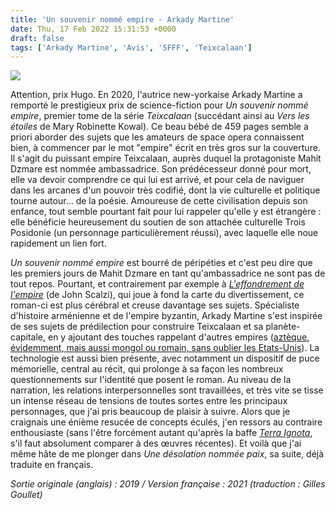 ```yaml
---
title: 'Un souvenir nommé empire - Arkady Martine'
date: Thu, 17 Feb 2022 15:31:53 +0000
draft: false
tags: ['Arkady Martine', 'Avis', 'SFFF', 'Teixcalaan']
---
```


![](https://carnetslunaires.wordpress.com/wp-content/uploads/2022/02/souvenir-nomme-empire.jpg?w=297)

Attention, prix Hugo. En 2020, l'autrice new-yorkaise Arkady Martine a remporté le prestigieux prix de science-fiction pour _Un souvenir nommé empire_, premier tome de la série _Teixcalaan_ (succédant ainsi au _Vers les étoiles_ de Mary Robinette Kowal). Ce beau bébé de 459 pages semble a priori aborder des sujets que les amateurs de space opera connaissent bien, à commencer par le mot "empire" écrit en très gros sur la couverture. Il s'agit du puissant empire Teixcalaan, auprès duquel la protagoniste Mahit Dzmare est nommée ambassadrice. Son prédécesseur donné pour mort, elle va devoir comprendre ce qui lui est arrivé, et pour cela de naviguer dans les arcanes d'un pouvoir très codifié, dont la vie culturelle et politique tourne autour... de la poésie. Amoureuse de cette civilisation depuis son enfance, tout semble pourtant fait pour lui rappeler qu'elle y est étrangère : elle bénéficie heureusement du soutien de son attachée culturelle Trois Posidonie (un personnage particulièrement réussi), avec laquelle elle noue rapidement un lien fort.

_Un souvenir nommé empire_ est bourré de péripéties et c'est peu dire que les premiers jours de Mahit Dzmare en tant qu'ambassadrice ne sont pas de tout repos. Pourtant, et contrairement par exemple à _[L'effondrement de l'empire](https://carnetslunaires.wordpress.com/2021/12/08/leffondrement-de-lempire-john-scalzi-2017-2019/)_ (de John Scalzi), qui joue à fond la carte du divertissement, ce roman-ci est plus cérébral et creuse davantage ses sujets. Spécialiste d'histoire arménienne et de l'empire byzantin, Arkady Martine s'est inspirée de ses sujets de prédilection pour construire Teixcalaan et sa planète-capitale, en y ajoutant des touches rappelant d'autres empires ([aztèque, évidemment, mais aussi mongol ou romain, sans oublier les Etats-Unis](https://www.npr.org/2019/04/07/710356506/questions-for-arkady-martine-author-of-a-memory-called-empire)). La technologie est aussi bien présente, avec notamment un dispositif de puce mémorielle, central au récit, qui prolonge à sa façon les nombreux questionnements sur l'identité que posent le roman. Au niveau de la narration, les relations interpersonnelles sont travaillées, et très vite se tisse un intense réseau de tensions de toutes sortes entre les principaux personnages, que j'ai pris beaucoup de plaisir à suivre. Alors que je craignais une énième resucée de concepts éculés, j'en ressors au contraire enthousiaste (sans l'être forcément autant qu'après la baffe _[Terra Ignota](https://carnetslunaires.wordpress.com/tag/terra-ignota/)_, s'il faut absolument comparer à des œuvres récentes). Et voilà que j'ai même hâte de me plonger dans _Une désolation nommée paix_, sa suite, déjà traduite en français.

_Sortie originale (anglais) : 2019 / Version française : 2021 (traduction : Gilles Goullet)_